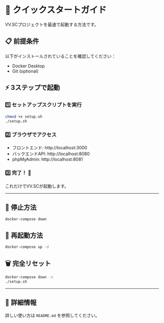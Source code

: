# 🚀 クイックスタートガイド

VV.SCプロジェクトを最速で起動する方法です。

## 📋 前提条件

以下がインストールされていることを確認してください：

- Docker Desktop
- Git (optional)

## ⚡ 3ステップで起動

### 1️⃣ セットアップスクリプトを実行

```bash
chmod +x setup.sh
./setup.sh
```

### 2️⃣ ブラウザでアクセス

- フロントエンド: http://localhost:3000
- バックエンドAPI: http://localhost:8080
- phpMyAdmin: http://localhost:8081

### 3️⃣ 完了！ 🎉

これだけでVV.SCが起動します。

---

## 🛑 停止方法

```bash
docker-compose down
```

## 🔄 再起動方法

```bash
docker-compose up -d
```

## 🗑️ 完全リセット

```bash
docker-compose down -v
./setup.sh
```

---

## 📖 詳細情報

詳しい使い方は `README.md` を参照してください。

